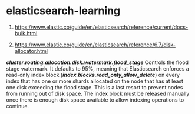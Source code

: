 # elasticsearch-learning

1) https://www.elastic.co/guide/en/elasticsearch/reference/current/docs-bulk.html

2) https://www.elastic.co/guide/en/elasticsearch/reference/6.7/disk-allocator.html

***cluster.routing.allocation.disk.watermark.flood_stage***
Controls the flood stage watermark. It defaults to 95%, meaning that Elasticsearch enforces a read-only index block (***index.blocks.read_only_allow_delete***) on every index that has one or more shards allocated on the node that has at least one disk exceeding the flood stage. This is a last resort to prevent nodes from running out of disk space. The index block must be released manually once there is enough disk space available to allow indexing operations to continue.


